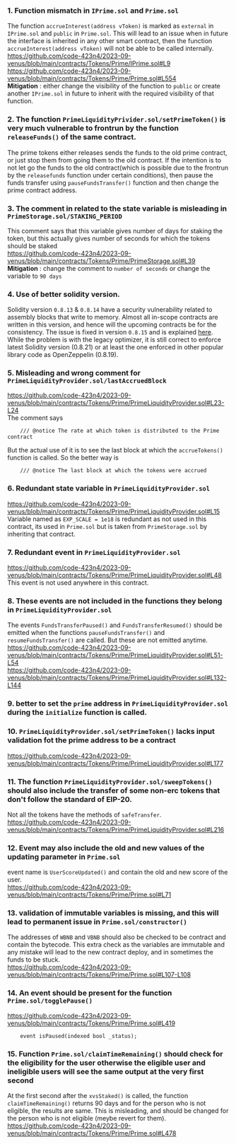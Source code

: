 ### 1. Function mismatch in `IPrime.sol` and `Prime.sol`
The function `accrueInterest(address vToken)` is marked as `external` in `IPrime.sol` and `public` in `Prime.sol`. This will lead to an issue when in future the interface is inherited in any other smart contract, then the function `accrueInterest(address vToken)` will not be able to be called internally. <br>
https://github.com/code-423n4/2023-09-venus/blob/main/contracts/Tokens/Prime/IPrime.sol#L9
https://github.com/code-423n4/2023-09-venus/blob/main/contracts/Tokens/Prime/Prime.sol#L554 <br>
**Mitigation** : either change the visibility of the function to `public` or create another `IPrime.sol` in future to inherit with the required visibility of that function.


### 2. The function `PrimeLiquidityPrivider.sol/setPrimeToken()` is very much vulnerable to frontrun by the function `releaseFunds()` of the same contract.
The prime tokens either releases sends the funds to the old prime contract, or just stop them from going them to the old contract. If the intention is to not let go the funds to the old contract(which is possible due to the frontrun by the `releasefunds` function under certain conditions), then pause the funds transfer using `pauseFundsTransfer()` function and then change the prime contract address.

### 3. The comment in related to the state variable is misleading in `PrimeStorage.sol/STAKING_PERIOD`
This comment says that this variable gives number of days for staking the token, but this actually gives number of seconds for which the tokens should be staked <br>
https://github.com/code-423n4/2023-09-venus/blob/main/contracts/Tokens/Prime/PrimeStorage.sol#L39
<br>
**Mitigation** : change the comment to `number of seconds` or change the variable to `90 days`

### 4. Use of better solidity version.
Solidity version `0.8.13` & `0.8.14` have a security vulnerability related to assembly blocks that write to memory. Almost all in-scope contracts are written in this version, and hence will the upcoming contracts be for the consistency. The issue is fixed in version `0.8.15` and is explained [here](https://soliditylang.org/blog/2022/06/15/solidity-0.8.15-release-announcement/). While the problem is with the legacy optimizer, it is still correct to enforce latest Solidity version (0.8.21) or at least the one enforced in other popular library code as OpenZeppelin (0.8.19).

### 5. Misleading and wrong comment for `PrimeLiquidityProvider.sol/lastAccruedBlock`
https://github.com/code-423n4/2023-09-venus/blob/main/contracts/Tokens/Prime/PrimeLiquidityProvider.sol#L23-L24    <br>
The comment says 
``` Solidity
    /// @notice The rate at which token is distributed to the Prime contract
```

But the actual use of it is to see the last block at which the `accrueTokens()` function is called. So the better way is 
```solidity
    /// @notice The last block at which the tokens were accrued
```

### 6. Redundant state variable in `PrimeLiquidityProvider.sol`
https://github.com/code-423n4/2023-09-venus/blob/main/contracts/Tokens/Prime/PrimeLiquidityProvider.sol#L15   <br>
Variable named as `EXP_SCALE = 1e18` is redundant as not used in this contract, its used in `Prime.sol` but is taken from `PrimeStorage.sol` by inheriting that contract.

### 7. Redundant event in `PrimeLiquidityProvider.sol`
https://github.com/code-423n4/2023-09-venus/blob/main/contracts/Tokens/Prime/PrimeLiquidityProvider.sol#L48 <br>
This event is not used anywhere in this contract.

### 8. These events are not included in the functions they belong in `PrimeLiquidityProvider.sol`
The events `FundsTransferPaused()` and `FundsTransferResumed()` should be emitted when the functions `pauseFundsTransfer()` and `resumeFundsTransfer()` are called. But these are not emitted anytime. 
<br>
https://github.com/code-423n4/2023-09-venus/blob/main/contracts/Tokens/Prime/PrimeLiquidityProvider.sol#L51-L54  <br>
https://github.com/code-423n4/2023-09-venus/blob/main/contracts/Tokens/Prime/PrimeLiquidityProvider.sol#L132-L144 <br>

### 9. better to set the `prime` address in `PrimeLiquidityProvider.sol` during the `initialize` function is called.

### 10. `PrimeLiquidityProvider.sol/setPrimeToken()` lacks input validation fot the prime address to be a contract
https://github.com/code-423n4/2023-09-venus/blob/main/contracts/Tokens/Prime/PrimeLiquidityProvider.sol#L177

### 11. The function `PrimeLiquidityProvider.sol/sweepTokens()` should also include the transfer of some non-erc tokens that don't follow the standard of EIP-20.
Not all the tokens have the methods of `safeTransfer`.
https://github.com/code-423n4/2023-09-venus/blob/main/contracts/Tokens/Prime/PrimeLiquidityProvider.sol#L216


### 12. Event may also include the old and new values of the updating parameter in `Prime.sol`
event name is `UserScoreUpdated()` and contain the old and new score of the user. <br>
https://github.com/code-423n4/2023-09-venus/blob/main/contracts/Tokens/Prime/Prime.sol#L71

### 13. validation of immutable variables is missing, and this will lead to permanent issue in `Prime.sol/constructor()`
The addresses of `WBNB` and `VBNB` should also be checked to be contract and contain the bytecode. This extra check as the variables are immutable and any mistake will lead to the new contract deploy, and in sometimes the funds to be stuck. <br>
https://github.com/code-423n4/2023-09-venus/blob/main/contracts/Tokens/Prime/Prime.sol#L107-L108


### 14. An event should be present for the function `Prime.sol/togglePause()` 
https://github.com/code-423n4/2023-09-venus/blob/main/contracts/Tokens/Prime/Prime.sol#L419 <br>
```solidity
    event isPaused(indexed bool _status);
```


### 15. Function `Prime.sol/claimTimeRemaining()` should check for the eligibility for the user otherwise the eligible user and ineligible users will see the same output at the very first second
At the first second after the `xvsStaked()` is called, the function `claimTimeRemaining()` returns 90 days and for the person who is not eligible, the results are same. This is misleading, and should be changed for the person who is not eligible (meybe revert for them). <br>
https://github.com/code-423n4/2023-09-venus/blob/main/contracts/Tokens/Prime/Prime.sol#L478